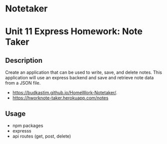 # Notetaker
# Unit 11 Express Homework: Note Taker

## Description

Create an application that can be used to write, save, and delete notes. This application will use an express backend and save and retrieve note data from a JSON file.
* https://budkastim.github.io/HomeWork-Notetaker/.
* https://hworknote-taker.herokuapp.com/notes

## Usage
* npm packages
* expresss
* api routes (get, post, delete)

